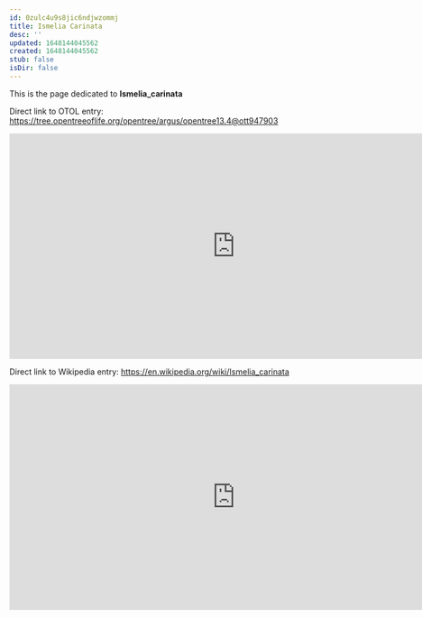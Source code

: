 ```yaml
---
id: 0zulc4u9s8jic6ndjwzommj
title: Ismelia Carinata
desc: ''
updated: 1648144045562
created: 1648144045562
stub: false
isDir: false
---
```

This is the page dedicated to **Ismelia_carinata**


Direct link to OTOL entry: https://tree.opentreeoflife.org/opentree/argus/opentree13.4@ott947903



<html>
    <body>
    <iframe src="https://tree.opentreeoflife.org/opentree/argus/opentree13.4@ott947903"
    width="800" height="400" frameborder="0" allowfullscreen> </iframe>
    </body>
</html>
    


Direct link to Wikipedia entry: https://en.wikipedia.org/wiki/Ismelia_carinata



<html>
    <body>
    <iframe src="https://en.wikipedia.org/wiki/Ismelia_carinata"
    width="800" height="400" frameborder="0" allowfullscreen> </iframe>
    </body>
</html>
    
